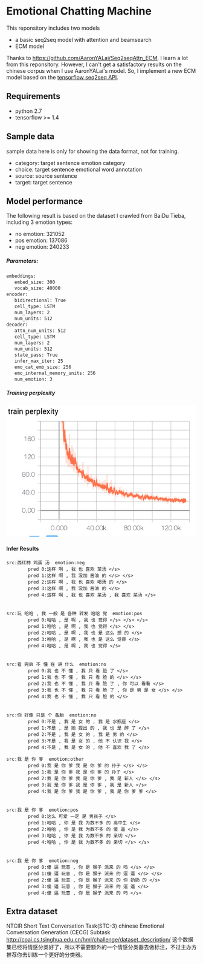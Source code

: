 Emotional Chatting Machine
==========================
This reponsitory includes two models
- a basic seq2seq model with attention and beamsearch
- ECM model

Thanks to https://github.com/AaronYALai/Seq2seqAttn_ECM, I learn a lot from this reponsitory.
However, I can't get a satisfactory results on the chinese corpus when I use AaronYALai's model.
So, I implement a new ECM model based on the [tensorflow seq2seq API](https://tensorflow.google.cn/api_docs/python/tf/contrib/seq2seq).

## Requirements
- python 2.7
- tensorflow >= 1.4

## Sample data
sample data here is only for showing the data format, not for training.
- category: target sentence emotion category
- choice: target sentence emotional word annotation
- source: source sentence
- target: target sentence

## Model performance
The following result is based on the dataset I crawled from BaiDu Tieba, including 3 emotion types:
- no emotion: 321052
- pos emotion: 137086
- neg emotion: 240233

##### Parameters:
  ```
  embeddings:
     embed_size: 300
     vocab_size: 40000
  encoder:
     bidirectional: True
     cell_type: LSTM
     num_layers: 2
     num_units: 512
  decoder:
     attn_num_units: 512
     cell_type: LSTM
     num_layers: 2
     num_units: 512
     state_pass: True
     infer_max_iter: 25
     emo_cat_emb_size: 256
     emo_internal_memory_units: 256
     num_emotion: 3
  ```
##### Training perplexity
![Image text](./training_perplexity.png)

#### Infer Results

```
src:西红柿 鸡蛋 汤  emotion:neg
        pred 0:这样 啊 , 我 也 喜欢 菜汤 </s>
        pred 1:这样 啊 , 我 没加 酱油 的 </s> </s>
        pred 2:这样 啊 , 我 也 喜欢 喝汤 的 </s>
        pred 3:这样 啊 , 我 没加 酱油 的 </s>
        pred 4:这样 啊 , 我 也 喜欢 菜汤 , 我 喜欢 菜汤 </s>


src:玩 哈哈 , 我 一般 是 各种 转发 哈哈 党  emotion:pos
        pred 0:哈哈 , 是 啊 , 我 也 觉得 </s> </s> </s>
        pred 1:哈哈 , 是 啊 , 我 也 觉得 </s> </s>
        pred 2:哈哈 , 是 啊 , 我 也 是 这么 想 的 </s>
        pred 3:哈哈 , 是 啊 , 我 也 是 这么 觉得 </s>
        pred 4:哈哈 , 是 啊 , 我 也 觉得 </s>


src:看 完后 不 懂 在 讲 什么  emotion:no
        pred 0:我 也 不 懂 , 我 只 看 脸 了 </s>
        pred 1:我 也 不 懂 , 我 只 看 脸 的 </s> </s>
        pred 2:我 也 不 懂 , 我 只 看 脸 了 , 你 可以 看看 </s>
        pred 3:我 也 不 懂 , 我 只 看 脸 了 , 你 是 男 是 女 </s> </s>
        pred 4:我 也 不 懂 , 我 只 看 脸 的 </s>


src:你 好像 只是 个 备胎  emotion:no
        pred 0:不是 , 我 是 女 的 , 我 是 水瓶座 </s>
        pred 1:不是 , 是 她 提出 的 , 我 也 是 醉 了 </s>
        pred 2:不是 , 我 是 女 的 , 我 是 男 的 </s>
        pred 3:不是 , 我 是 女 的 , 他 不 认识 我 </s>
        pred 4:不是 , 我 是 女 的 , 他 不 喜欢 我 了 </s>
```

```
src:我 是 你 爹  emotion:other
        pred 0:我 是 你 爹 我 是 你 爹 的 孙子 </s> </s>
        pred 1:我 是 你 爹 我 是 你 爹 的 孙子 </s>
        pred 2:我 是 你 爹 我 是 你 爹 , 我 是 新人 </s> </s>
        pred 3:我 是 你 爹 我 是 你 爹 , 我 是 新人 </s>
        pred 4:我 是 你 爹 我 是 你 爹 , 我 是 你 爹 爹 </s>


src:我 是 你 爹  emotion:pos
        pred 0:这么 可爱 一定 是 男孩子 </s>
        pred 1:哈哈 , 你 是 我 为数不多 的 高中生 </s>
        pred 2:哈哈 , 你 是 我 为数不多 的 傻 逼 </s>
        pred 3:哈哈 , 你 是 我 为数不多 的 亲切 </s>
        pred 4:哈哈 , 你 是 我 为数不多 的 亲切 </s> </s>


src:我 是 你 爹  emotion:neg
        pred 0:傻 逼 玩意 , 你 是 猴子 派来 的 吗 </s> </s>
        pred 1:傻 逼 玩意 , 你 是 猴子 派来 的 逗 逼 </s> </s>
        pred 2:傻 逼 玩意 , 你 是 猴子 派来 的 你 奶奶 的 </s>
        pred 3:傻 逼 玩意 , 你 是 猴子 派来 的 逗 逼 </s>
        pred 4:傻 逼 玩意 , 你 是 猴子 派来 的 吗 </s>

```

## Extra dataset
NTCIR
Short Text Conversation Task(STC-3)
chinese Emotional Conversation Generation (CECG) Subtask
http://coai.cs.tsinghua.edu.cn/hml/challenge/dataset_description/
这个数据集已经将情感分类好了，所以不需要额外的一个情感分类器去做标注，不过主办方推荐你去训练一个更好的分类器。